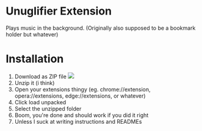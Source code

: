 # Unuglifier Extension
Plays music in the background. (Originally also supposed to be a bookmark holder but whatever)
# Installation
1. Download as ZIP file
![](https://hc-cdn.hel1.your-objectstorage.com/s/v3/73aceb9dc7196ca4d5edf98f9a02c2ffaa851dc2_image.png)
2. Unzip it (i think)
3. Open your extensions thingy (eg. chrome://extension, opera://extensions, edge://extensions, or whatever)
4. Click load unpacked
5. Select the unzipped folder
6. Boom, you're done and should work if you did it right
7. Unless I suck at writing instructions and READMEs
